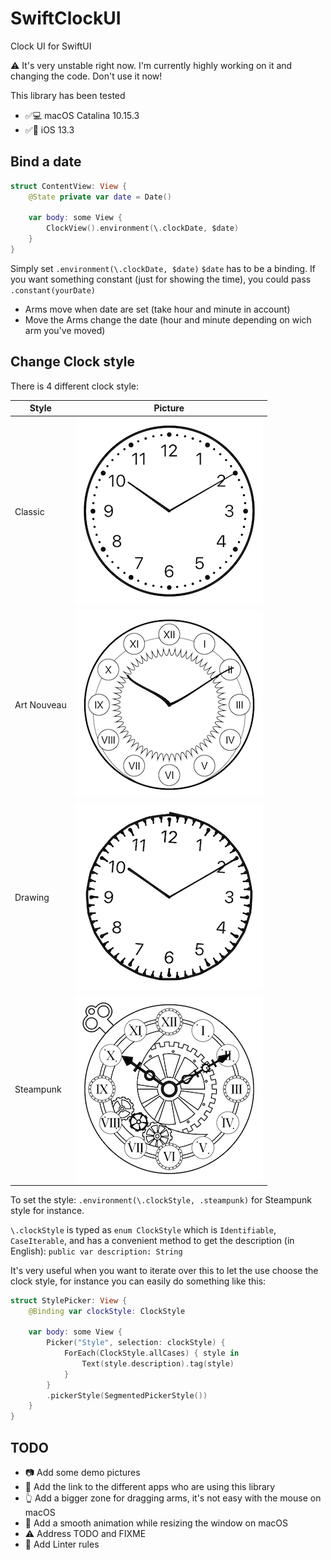 # SwiftClockUI

Clock UI for SwiftUI

⚠️ It's very unstable right now. I'm currently highly working on it and changing the code. Don't use it now!

This library has been tested
* ✅💻 macOS Catalina 10.15.3
* ✅📱 iOS 13.3

## Bind a date

```swift
struct ContentView: View {
    @State private var date = Date()

    var body: some View {
        ClockView().environment(\.clockDate, $date)
    }
}
```

Simply set `.environment(\.clockDate, $date)` `$date` has to be a binding.
If you want something constant (just for showing the time), you could pass `.constant(yourDate)`

* Arms move when date are set (take hour and minute in account)
* Move the Arms change the date (hour and minute depending on wich arm you've moved)

## Change Clock style

There is 4 different clock style:

Style | Picture
------------ | -------------
Classic | ![Clock View with Classic style](docs/assets/ClockViewClassic.png)
Art Nouveau | ![Clock View with Art Nouveau style](docs/assets/ClockViewArtNouveau.png)
Drawing | ![Clock View with Darwing style](docs/assets/ClockViewDrawing.png)
Steampunk | ![Clock View with Steampunk style](docs/assets/ClockViewSteampunk.png)

To set the style: `.environment(\.clockStyle, .steampunk)` for Steampunk style for instance.

`\.clockStyle` is typed as `enum ClockStyle`  which is `Identifiable`, `CaseIterable`, and has a convenient method to get the description (in English): `public var description: String`

It's very useful when you want to iterate over this to let the use choose the clock style, for instance you can easily do something like this:

```swift
struct StylePicker: View {
    @Binding var clockStyle: ClockStyle

    var body: some View {
        Picker("Style", selection: clockStyle) {
            ForEach(ClockStyle.allCases) { style in
                Text(style.description).tag(style)
            }
        }
        .pickerStyle(SegmentedPickerStyle())
    }
}
```

## TODO

* 📷 Add some demo pictures
* 📲 Add the link to the different apps who are using this library
* 👆 Add a bigger zone for dragging arms, it's not easy with the mouse on macOS
* 👾 Add a smooth animation while resizing the window on macOS
* ⚠️  Address TODO and FIXME
* 🧽 Add Linter rules
